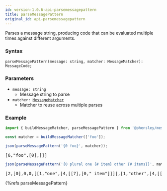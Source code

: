 ```yaml
---
id: version-1.0.6-api-parsemessagepattern
title: parseMessagePattern
original_id: api-parsemessagepattern
---
```


Parses a message string, producing code that can be evaluated multiple times against different arguments.


### Syntax

```syntax
parseMessagePattern(message: string, matcher: MessageMatcher): MessageCode;
```

### Parameters

  - <code class="def">message: <span>string</span></code>
    - Message string to parse
  - <code class="def">matcher: <span>[MessageMatcher](api-messagematcher.html)</span></code>
    - Matcher to reuse across multiple parses

### Example

```typescript
import { buildMessageMatcher, parseMessagePattern } from '@phensley/messageformat';

const matcher = buildMessageMatcher(['foo']);

json(parseMessagePattern('{0 foo}', matcher));
```
<pre class="output">
[6,"foo",[0],[]]
</pre>

```typescript
json(parseMessagePattern('{0 plural one {# item} other {# items}}', matcher));
```
<pre class="output">
[2,[0],0,0,[[1,"one",[4,[[7],[0," item"]]]],[1,"other",[4,[[7],[0," items"]]]]]]
</pre>

{%refs parseMessagePattern}
